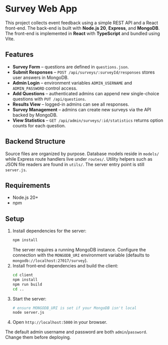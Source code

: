 # Survey Web App

This project collects event feedback using a simple REST API and a React front-end. The back-end is built with **Node.js 20**, **Express**, and **MongoDB**. The front-end is implemented in **React** with **TypeScript** and bundled using Vite.

## Features

- **Survey Form** – questions are defined in `questions.json`.
- **Submit Responses** – `POST /api/surveys/:surveyId/responses` stores user answers in MongoDB.
- **Admin Login** – environment variables `ADMIN_USERNAME` and `ADMIN_PASSWORD` control access.
- **Add Questions** – authenticated admins can append new single-choice questions with `PUT /api/questions`.
- **Results View** – logged-in admins can see all responses.
- **Survey Management** – admins can create new surveys via the API backed by MongoDB.
- **View Statistics** – `GET /api/admin/surveys/:id/statistics` returns option counts for each question.

## Backend Structure

Source files are organized by purpose. Database models reside in `models/` while
Express route handlers live under `routes/`. Utility helpers such as JSON file
readers are found in `utils/`. The server entry point is still `server.js`.

## Requirements

- Node.js 20+
- npm

## Setup

1. Install dependencies for the server:
   ```bash
   npm install
   ```
   The server requires a running MongoDB instance. Configure the connection with
   the `MONGODB_URI` environment variable (defaults to `mongodb://localhost:27017/survey`).
2. Install front‑end dependencies and build the client:
   ```bash
   cd client
   npm install
   npm run build
   cd ..
   ```
3. Start the server:
   ```bash
   # ensure MONGODB_URI is set if your MongoDB isn't local
   node server.js
   ```
4. Open `http://localhost:5000` in your browser.

The default admin username and password are both `admin`/`password`. Change them before deploying.
